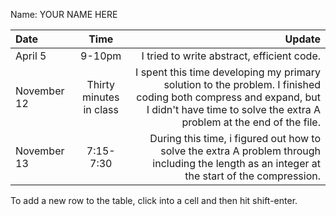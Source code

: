 Name: YOUR NAME HERE

| Date        |          Time           |                                                                                                                                                                                   Update |
|:------------|:-----------------------:|-----------------------------------------------------------------------------------------------------------------------------------------------------------------------------------------:|
| April 5     |         9-10pm          |                                                                                                                                               I tried to write abstract, efficient code. |
| November 12 | Thirty minutes in class | I spent this time developing my primary solution to the problem. I finished coding both compress and expand, but I didn't have time to solve the extra A problem at the end of the file. |
| November 13 |        7:15-7:30        |                                             During this time, i figured out how to solve the extra A problem through including the length as an integer at the start of the compression. |


To add a new row to the table, click into a cell and then hit shift-enter.